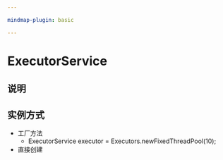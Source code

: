 ```yaml
---

mindmap-plugin: basic

---
```


# ExecutorService

## 说明

## 实例方式
- 工厂方法
    - ExecutorService executor = Executors.newFixedThreadPool(10);
- 直接创建